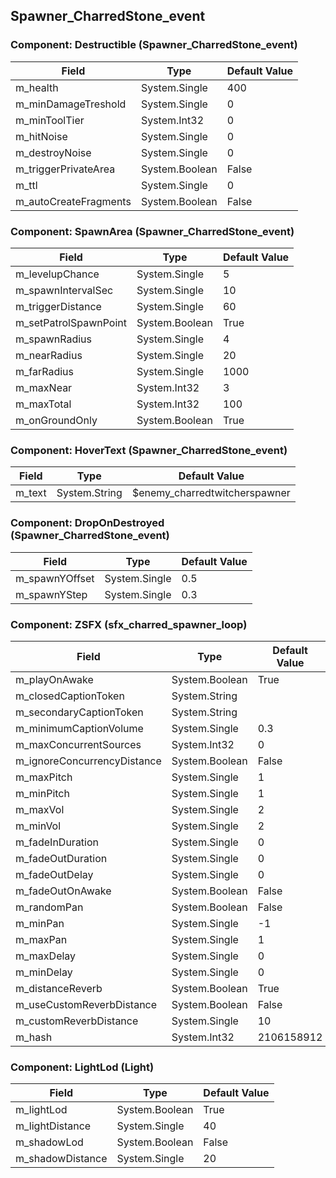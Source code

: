 ## Spawner_CharredStone_event

### Component: Destructible (Spawner_CharredStone_event)

|Field|Type|Default Value|
|-----|----|-------------|
|m_health|System.Single|400|
|m_minDamageTreshold|System.Single|0|
|m_minToolTier|System.Int32|0|
|m_hitNoise|System.Single|0|
|m_destroyNoise|System.Single|0|
|m_triggerPrivateArea|System.Boolean|False|
|m_ttl|System.Single|0|
|m_autoCreateFragments|System.Boolean|False|

### Component: SpawnArea (Spawner_CharredStone_event)

|Field|Type|Default Value|
|-----|----|-------------|
|m_levelupChance|System.Single|5|
|m_spawnIntervalSec|System.Single|10|
|m_triggerDistance|System.Single|60|
|m_setPatrolSpawnPoint|System.Boolean|True|
|m_spawnRadius|System.Single|4|
|m_nearRadius|System.Single|20|
|m_farRadius|System.Single|1000|
|m_maxNear|System.Int32|3|
|m_maxTotal|System.Int32|100|
|m_onGroundOnly|System.Boolean|True|

### Component: HoverText (Spawner_CharredStone_event)

|Field|Type|Default Value|
|-----|----|-------------|
|m_text|System.String|$enemy_charredtwitcherspawner|

### Component: DropOnDestroyed (Spawner_CharredStone_event)

|Field|Type|Default Value|
|-----|----|-------------|
|m_spawnYOffset|System.Single|0.5|
|m_spawnYStep|System.Single|0.3|

### Component: ZSFX (sfx_charred_spawner_loop)

|Field|Type|Default Value|
|-----|----|-------------|
|m_playOnAwake|System.Boolean|True|
|m_closedCaptionToken|System.String||
|m_secondaryCaptionToken|System.String||
|m_minimumCaptionVolume|System.Single|0.3|
|m_maxConcurrentSources|System.Int32|0|
|m_ignoreConcurrencyDistance|System.Boolean|False|
|m_maxPitch|System.Single|1|
|m_minPitch|System.Single|1|
|m_maxVol|System.Single|2|
|m_minVol|System.Single|2|
|m_fadeInDuration|System.Single|0|
|m_fadeOutDuration|System.Single|0|
|m_fadeOutDelay|System.Single|0|
|m_fadeOutOnAwake|System.Boolean|False|
|m_randomPan|System.Boolean|False|
|m_minPan|System.Single|-1|
|m_maxPan|System.Single|1|
|m_maxDelay|System.Single|0|
|m_minDelay|System.Single|0|
|m_distanceReverb|System.Boolean|True|
|m_useCustomReverbDistance|System.Boolean|False|
|m_customReverbDistance|System.Single|10|
|m_hash|System.Int32|2106158912|

### Component: LightLod (Light)

|Field|Type|Default Value|
|-----|----|-------------|
|m_lightLod|System.Boolean|True|
|m_lightDistance|System.Single|40|
|m_shadowLod|System.Boolean|False|
|m_shadowDistance|System.Single|20|

